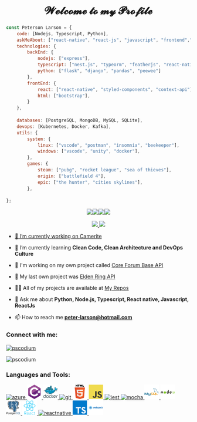 <h1 align="center"> 𝓦𝓮𝓵𝓬𝓸𝓶𝓮 𝓽𝓸 𝓶𝔂 𝓟𝓻𝓸𝓯𝓲𝓵𝓮 </h1>


```javascript
const Peterson Larson = {
    code: [Nodejs, Typescript, Python],
    askMeAbout: ["react-native", "react-js", "javascript", "frontend","devops", "backend", "crypto", "music", "games"],
    technologies: {
        backEnd: {
            nodejs: ["express"],
            typescript: ["nest.js", "typeorm", "featherjs", "react-native"],
            python: ["flask", "django", "pandas", "peewee"]
        },
        frontEnd: {
            react: ["react-native", "styled-components", "context-api"],
            html: ["bootstrap"],
        }        
    },
    
    databases: [PostgreSQL, MongoDB, MySQL, SQLite],
    devops: [Kubernetes, Docker, Kafka],
    utils: {
        system: {
            linux: ["vscode", "postman", "insomnia", "beekeeper"],
            windows: ["vscode", "unity", "docker"],       
        },
        games: {
            steam: ["pubg", "rocket league", "sea of thieves"],
            origin: ["battlefield 4"],
            epic: ["the hunter", "cities skylines"],
        },
    
};
```

<p align="center">
  <img src="https://media3.giphy.com/media/ln7z2eWriiQAllfVcn/200w.webp" width="100"><img src="https://i.giphy.com/media/eNAsjO55tPbgaor7ma/200w.webp" width="100"><img src="https://i.giphy.com/media/KzJkzjggfGN5Py6nkT/200.webp" width="100"><img src="https://i.giphy.com/media/IdyAQJVN2kVPNUrojM/200.webp" width="100">
<div align="center">
  <a href="https://https://github.com/Pscodium">
  <img height="150em" src="https://github-readme-stats.vercel.app/api?username=Pscodium&show_icons=true&theme=tokyonight&bg_color=120c3b&locale=en"/>
  <img height="150em" src="https://github-readme-stats.vercel.app/api/top-langs/?username=Pscodium&show_icons=true&theme=cobalt&title_color=3a7eea&text_color=ffffff&bg_color=120c3b&locale=en&layout=compact"/>
</div> 


- 🔭 I’m currently working on [Camerite](https://camerite.com/)

- 🌱 I’m currently learning **Clean Code, Clean Architecture and DevOps Culture**

- 👯 I'm working on my own project called [Core Forum Base API](https://github.com/ForumLabs/core-forum-base)

- 🤝 My last own project was [Elden Ring API](https://github.com/Pscodium/elden-ring-api)

- 👨‍💻 All of my projects are available at [My Repos](https://github.com/Pscodium?tab=repositories)

- 💬 Ask me about **Python, Node.js, Typescript, React native, Javascript, ReactJs**

- 📫 How to reach me **peter-larson@hotmail.com**

<h3 align="left">Connect with me:</h3>
<p align="left">
<a href="https://instagram.com/pscodium" target="blank"><img align="center" src="https://raw.githubusercontent.com/rahuldkjain/github-profile-readme-generator/master/src/images/icons/Social/instagram.svg" alt="pscodium" height="30" width="40" /></a>
</p>

<p align="left"> <img src="https://komarev.com/ghpvc/?username=pscodium&label=Profile%20views&color=0e75b6&style=flat" alt="pscodium" /> </p>


<h3 align="left">Languages and Tools:</h3>
<p align="left"> <a href="https://azure.microsoft.com/en-in/" target="_blank" rel="noreferrer"> <img src="https://www.vectorlogo.zone/logos/microsoft_azure/microsoft_azure-icon.svg" alt="azure" width="40" height="40"/> </a> <a href="https://www.w3schools.com/cs/" target="_blank" rel="noreferrer"> <img src="https://raw.githubusercontent.com/devicons/devicon/master/icons/csharp/csharp-original.svg" alt="csharp" width="40" height="40"/> </a> <a href="https://www.docker.com/" target="_blank" rel="noreferrer"> <img src="https://raw.githubusercontent.com/devicons/devicon/master/icons/docker/docker-original-wordmark.svg" alt="docker" width="40" height="40"/> </a> <a href="https://git-scm.com/" target="_blank" rel="noreferrer"> <img src="https://www.vectorlogo.zone/logos/git-scm/git-scm-icon.svg" alt="git" width="40" height="40"/> </a> <a href="https://www.w3.org/html/" target="_blank" rel="noreferrer"> <img src="https://raw.githubusercontent.com/devicons/devicon/master/icons/html5/html5-original-wordmark.svg" alt="html5" width="40" height="40"/> </a> <a href="https://developer.mozilla.org/en-US/docs/Web/JavaScript" target="_blank" rel="noreferrer"> <img src="https://raw.githubusercontent.com/devicons/devicon/master/icons/javascript/javascript-original.svg" alt="javascript" width="40" height="40"/> </a> <a href="https://jestjs.io" target="_blank" rel="noreferrer"> <img src="https://www.vectorlogo.zone/logos/jestjsio/jestjsio-icon.svg" alt="jest" width="40" height="40"/> </a> <a href="https://mochajs.org" target="_blank" rel="noreferrer"> <img src="https://www.vectorlogo.zone/logos/mochajs/mochajs-icon.svg" alt="mocha" width="40" height="40"/> </a> <a href="https://www.mysql.com/" target="_blank" rel="noreferrer"> <img src="https://raw.githubusercontent.com/devicons/devicon/master/icons/mysql/mysql-original-wordmark.svg" alt="mysql" width="40" height="40"/> </a> <a href="https://nodejs.org" target="_blank" rel="noreferrer"> <img src="https://raw.githubusercontent.com/devicons/devicon/master/icons/nodejs/nodejs-original-wordmark.svg" alt="nodejs" width="40" height="40"/> </a> <a href="https://www.postgresql.org" target="_blank" rel="noreferrer"> <img src="https://raw.githubusercontent.com/devicons/devicon/master/icons/postgresql/postgresql-original-wordmark.svg" alt="postgresql" width="40" height="40"/> </a> <a href="https://reactjs.org/" target="_blank" rel="noreferrer"> <img src="https://raw.githubusercontent.com/devicons/devicon/master/icons/react/react-original-wordmark.svg" alt="react" width="40" height="40"/> </a> <a href="https://reactnative.dev/" target="_blank" rel="noreferrer"> <img src="https://reactnative.dev/img/header_logo.svg" alt="reactnative" width="40" height="40"/> </a> <a href="https://www.typescriptlang.org/" target="_blank" rel="noreferrer"> <img src="https://raw.githubusercontent.com/devicons/devicon/master/icons/typescript/typescript-original.svg" alt="typescript" width="40" height="40"/> </a> <a href="https://webpack.js.org" target="_blank" rel="noreferrer"> <img src="https://raw.githubusercontent.com/devicons/devicon/d00d0969292a6569d45b06d3f350f463a0107b0d/icons/webpack/webpack-original-wordmark.svg" alt="webpack" width="40" height="40"/> </a> </p>
